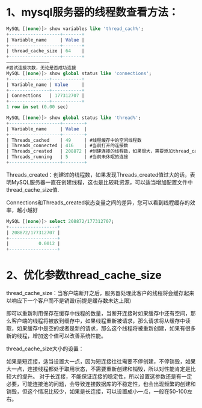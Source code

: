# 1、mysql服务器的线程数查看方法：

```sql
MySQL [(none)]> show variables like 'thread_cach%';
+-------------------+-------+
| Variable_name     | Value |
+-------------------+-------+
| thread_cache_size | 64    |
+-------------------+-------+
————————————————
#尝试连接次数，无论是否成功连接
MySQL [(none)]> show global status like 'connections';
+---------------+-----------+
| Variable_name | Value     |
+---------------+-----------+
| Connections   | 177312707 |
+---------------+-----------+
1 row in set (0.00 sec)

MySQL [(none)]> show global status like 'thread%';
+-------------------+--------+
| Variable_name     | Value  |
+-------------------+--------+
| Threads_cached    | 49     | #线程缓存中的空闲线程数
| Threads_connected | 416    | #当前打开的连接数
| Threads_created   | 208872 | #创建连接的线程数，如果很大，需要添加thread_cache_size大小
| Threads_running   | 5      | #当前未休眠的连接
+-------------------+--------+
```

Threads_created：创建过的线程数，如果发现Threads_created值过大的话，表明MySQL服务器一直在创建线程，这也是比较耗资源，可以适当增加配置文件中thread_cache_size值.

Connections和Threads_created状态变量之间的差异，您可以看到线程缓存的效率，越小越好

```sql
MySQL [(none)]> select 208872/177312707;
+------------------+
| 208872/177312707 |
+------------------+
|           0.0012 |
+------------------+
```



# 2、优化参数thread_cache_size

thread_cache_size：当客户端断开之后，服务器处理此客户的线程将会缓存起来以响应下一个客户而不是销毁(前提是缓存数未达上限)

即可以重新利用保存在缓存中线程的数量，当断开连接时如果缓存中还有空间，那么客户端的线程将被放到缓存中，如果线程重新被请求，那么请求将从缓存中读取，如果缓存中是空的或者是新的请求，那么这个线程将被重新创建，如果有很多新的线程，增加这个值可以改善系统性能。

thread_cache_size大小的设置：

如果是短连接，适当设置大一点，因为短连接往往需要不停创建，不停销毁，如果大一点，连接线程都处于取用状态，不需要重新创建和销毁，所以对性能肯定是比较大的提升。
对于长连接，不能保证连接的稳定性，所以设置这参数还是有一定必要，可能连接池的问题，会导致连接数据库的不稳定性，也会出现频繁的创建和销毁，但这个情况比较少，如果是长连接，可以设置成小一点，一般在50-100左右。
